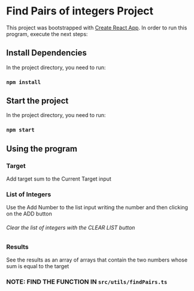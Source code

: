 # Find Pairs of integers Project

This project was bootstrapped with [Create React App](https://github.com/facebook/create-react-app). In order to run this program, execute the next steps:

## Install Dependencies

In the project directory, you need to run:

### `npm install`

## Start the project

In the project directory, you need to run:

### `npm start`

## Using the program

### Target
Add target sum to the Current Target input

### List of Integers
Use the Add Number to the list input writing the number and then clicking on the ADD button
###### Clear the list of integers with the CLEAR LIST button

### Results 
See the results as an array of arrays that contain the two numbers whose sum is equal to the target


### NOTE: FIND THE FUNCTION IN `src/utils/findPairs.ts`